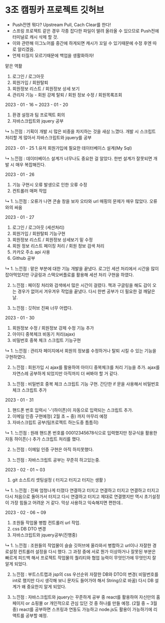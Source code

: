 # 3조 캠핑카 프로젝트 깃허브
- Push전엔 뭐다? Upstream Pull, Cach Clear를 한다!
- 스프링 프로젝트 같은 경우 각종 잡다한 파일이 딸려 올라올 수 있으므로 Push전에 터미널로 캐시 삭제 할 것.
- 이와 관련해 이그노어를 중간에 하게되면 캐시가 꼬일 수 있기때문에 수정 후엔 따로 알리겠음.
- 언제 터질지 모르기때문에 백업을 생활화하자!


맡은 역활

1. 로그인 / 로그아웃
2. 회원가입 / 회원탈퇴
3. 회원정보 리스트 / 회원정보 상세 보기
4. 관리자 기능 - 회원 강제 탈퇴 / 회원 정보 수정 / 회원목록조회

2023 - 01 - 16 ~ 2023 - 01 - 20
1. 환경 설정과 팀 프로젝트 회의
2. 자바스크립트와 jquery 공부

↳ 느낀점 : 기획이 개발 시 많은 비중을 차지하는 것을 새삼 느꼈다. 개발 시 스크립트 처리할 게 많아서 자바스크립트와 jquery를 공부 

2023 - 01 - 25
1.유저 회원가입에 필요한 데이터베이스 설계(My Sql)

↳ 느낀점 : 데이터베이스 설계가 너무나도 중요한 걸 알았다. 한번 설계가 잘못되면 개발 시 매우 복잡해진다.

2023 - 01 - 26
1. 기능 구현시 오류 발생으로 인한 오류 수정
2. 컨트롤러 매퍼 작업

↳ 1. 느낀점 : 오류가 나면 콘솔 창을 보자 오타와 url 매핑의 문제가 매우 많았다. 오류와의 싸움

2023 - 01 - 27
1. 로그인 / 로그아웃 (세션처리)
2. 회원가입 / 회원탈퇴 기능구현
3. 회원정보 리스트 / 회원정보 상세보기 밑 수정
4. 회원 정보 리스트 페이징 처리 / 회원 정보 검색 처리
5. 카카오 주소 api 사용
6. Github 공부

↳ 1. 느낀점 : 맡은 부분에 대한 기능 개발을 끝냈다. 로그인 세션 처리에서 시간을 많이 잡아먹었지만 구글링과 스택오버플로를 활용해 세션 처리 구현을 하였다.

  2. 느낀점 : 페이징 처리와 검색에서 많은 시간이 걸렸다. 책과 구글링을 해도 감이 오는 경우가 없어서 겨우겨우 작업을 끝냈다. 다시 한번 공부가 더 필요한 걸 깨달은 날.
  
  3. 느낀점 : 깃허브 진짜 너무 어렵다. 

2023 - 01 - 30
1. 회원정보 수정 / 회원정보 강제 수정 기능 추가
2. 아이디 중복체크 비동기 처리(ajax)
3. 비밀번호 중복 체크 스크립트 기능구현

↳ 1. 느낀점 : 관리자 페이지에서 회원의 정보를 수정하거나 탈퇴 시킬 수 있는 기능을 구현하였다.

  2. 느낀점 : 회원가입 시 ajax를 활용하여 아이디 중복체크를 처리 기능을 추가. ajax를 자연스레 공부하게 되었지만 아직까지 더 써봐야 할 거 같다.
  
  3. 느낀점 : 비밀번호 중복 체크 스크립트 기능 구현. 간단한 if 문을 사용해서 비밀번호 체크 스크립트 추가

2023 - 01 - 31
1. 핸드폰 번호 입력시 '-'(하이픈)이 자동으로 입력되는 스크립트 추가.
2. 이메일 인증 구현예정( 2월 초 ~ 중) 까지 마무리 예정
3. 자바스크립트 공부(팀프로젝트 하는도중 틈틈히)

↳ 1. 느낀점 : 원래 핸드폰 번호를 00012345678식으로 입력했지만 정규식을 활용한 자동 하이픈(-) 추가 스크립트 처리를 했다.

  2. 느낀점 : 이메일 인증 구현은 아직 하지못했다. 
   
  3. 느낀점 : 자바스크립트 공부는 꾸준히 하고있는중.

2023 - 02 - 01 ~ 03
1. git 소스트리 셋팅설정 ( 터지고 터지고 터지는 생활 )

↳ 1. 느낀점 : 진짜 엄청나게 터졌다 연결하고 터지고 연결하고 터지고 연결하고 터지고 다시 처음으로 돌아가서 터지고 다시 연결하고 터지고
제대로 연결했지만 역시 초기설정이 가장 힘들고 어려운 거 같다. 막상 사용하고 익숙해지면 편한데..

2023 - 02 - 06 ~ 09
1. 조원들 작업물 병합 컨트롤러 url 작업.
2. css DB DTO 변경
3. 자바스크립트와 jquery공부(진행중)

↳ 1. 느낀점 : 조원들의 작업물이 슬슬 깃허브에 올라와서 병합하고 url이나 자잘한 경로설정 컨트롤러 설정을 다시 했다. 그 과정 중에 서로 뭔가 이상하거나 잘못된 부분은 빠르게 피드백
              해서 프로젝트 작업물의 퀄리티와 협업 능력이 무엇인가에 무엇인지 잘 알게 되었다.
              
  2. 느낀점 : 부트스트랩과 jsp의 css 우선순위 자잘한 DB와 DTO의 변경( 비밀번호를 int로 했지만 다시 생각해 보니 문자도 들어가야 해서 String으로 바꿈)
              다시 DB 설계가 왜 중요한지 알게 되었다.
              
  3. 느낀점 : 자바스크립트와 jquery는 꾸준하게 공부 중 react를 활용하여 자신만의 홈페이지 or 쇼핑몰 or 개인적으로 관심 있던 것 중 하나를 만들 예정. (2월 중 ~ 3월 중)
              react를 공부하면 스프링과 연동도 가능하고 node.js도 활용이 가능하기에 리액트를 공부할 예정.

